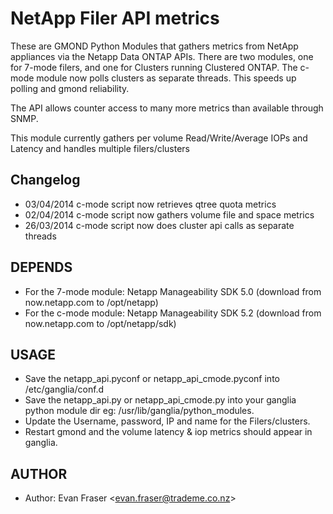NetApp Filer API metrics
========================

These are GMOND Python Modules that gathers metrics from NetApp appliances via the Netapp Data ONTAP APIs.
There are two modules, one for 7-mode filers, and one for Clusters running Clustered ONTAP.
The c-mode module now polls clusters as separate threads.  This speeds up polling and gmond reliability.

The API allows counter access to many more metrics than available through SNMP.

This module currently gathers per volume Read/Write/Average IOPs and Latency and handles multiple filers/clusters

## Changelog
  * 03/04/2014 c-mode script now retrieves qtree quota metrics
  * 02/04/2014 c-mode script now gathers volume file and space metrics
  * 26/03/2014 c-mode script now does cluster api calls as separate threads

## DEPENDS
  * For the 7-mode module: Netapp Manageability SDK 5.0 (download from now.netapp.com to /opt/netapp)
  * For the c-mode module: Netapp Manageability SDK 5.2 (download from now.netapp.com to /opt/netapp/sdk)

## USAGE
  * Save the netapp_api.pyconf or netapp_api_cmode.pyconf into /etc/ganglia/conf.d
  * Save the netapp_api.py or netapp_api_cmode.py into your ganglia python module dir eg: /usr/lib/ganglia/python_modules.
  * Update the Username, password, IP and name for the Filers/clusters. 
  * Restart gmond and the volume latency & iop metrics should appear in ganglia.

## AUTHOR
  * Author: Evan Fraser &lt;evan.fraser@trademe.co.nz&gt;
